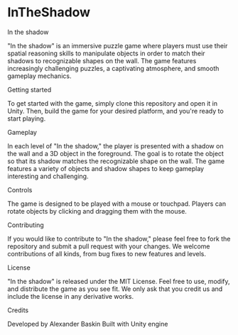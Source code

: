 # InTheShadow

In the shadow

"In the shadow" is an immersive puzzle game where players must use their spatial reasoning skills to manipulate objects in order to match their shadows to recognizable shapes on the wall. The game features increasingly challenging puzzles, a captivating atmosphere, and smooth gameplay mechanics.

Getting started

To get started with the game, simply clone this repository and open it in Unity. Then, build the game for your desired platform, and you're ready to start playing.

Gameplay

In each level of "In the shadow," the player is presented with a shadow on the wall and a 3D object in the foreground. The goal is to rotate the object so that its shadow matches the recognizable shape on the wall. The game features a variety of objects and shadow shapes to keep gameplay interesting and challenging.

Controls

The game is designed to be played with a mouse or touchpad. Players can rotate objects by clicking and dragging them with the mouse.

Contributing

If you would like to contribute to "In the shadow," please feel free to fork the repository and submit a pull request with your changes. We welcome contributions of all kinds, from bug fixes to new features and levels.

License

"In the shadow" is released under the MIT License. Feel free to use, modify, and distribute the game as you see fit. We only ask that you credit us and include the license in any derivative works.

Credits

Developed by Alexander Baskin
Built with Unity engine
